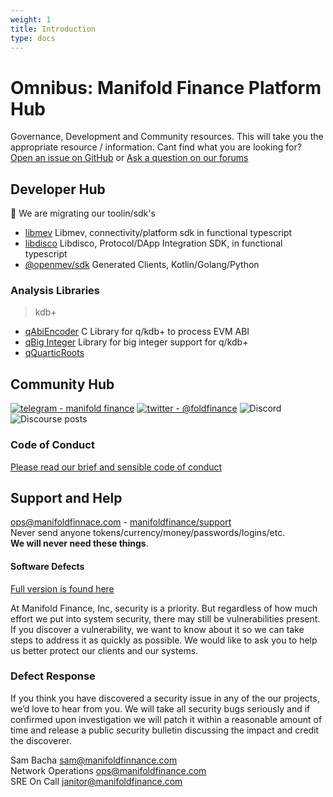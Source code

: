 ```yaml
---
weight: 1
title: Introduction
type: docs
---
```


# Omnibus: Manifold Finance Platform Hub

Governance, Development and Community resources. This will take you the appropriate resource / information. Cant find
what you are looking for? [Open an issue on GitHub](https://github.com/manifoldfinance/omnibus/issues) or
[Ask a question on our forums](https://forums.manifoldfinance.com)

## Developer Hub

🚧 We are migrating our toolin/sdk's

- [libmev](https://github.com/manifoldfinance/libmev) Libmev, connectivity/platform sdk in functional typescript
- [libdisco](https://github.com/manifoldfinance/libdisco) Libdisco, Protocol/DApp Integration SDK, in functional
  typescript
- [@openmev/sdk](https://github.com/manifoldfinance/openmev-sdk) Generated Clients, Kotlin/Golang/Python

### Analysis Libraries

> kdb+

- [qAbiEncoder](https://github.com/manifoldfinance/qAbiEncode) C Library for q/kdb+ to process EVM ABI
- [qBig Integer](https://github.com/manifoldfinance/qBigInt) Library for big integer support for q/kdb+
- [qQuarticRoots](https://github.com/manifoldfinance/qQuarticRoots)

## Community Hub

[![telegram - manifold finance](https://img.shields.io/badge/telegram-manifold_finance-blue?logo=telegram&logoColor=white)](https://t.me/manifoldfinance)
[![twitter - @foldfinance](https://img.shields.io/static/v1?label=twitter&message=%40foldfinance&color=blue&logo=twitter&logoColor=white)](https://twitter.com/foldfinance)
![Discord](https://img.shields.io/discord/833691260472393729?color=%237289DA&label=Manifold%20Community&logo=discord)
![Discourse posts](https://img.shields.io/discourse/posts?label=Community%20Forums&logo=discourse&server=https%3A%2F%2Fforums.manifoldfinance.com)

### Code of Conduct

[Please read our brief and sensible code of conduct](https://github.com/manifoldfinance/.github/blob/master/CODE_OF_CONDUCT.md)

## Support and Help

<ops@manifoldfinnace.com> - [manifoldfinance/support](https://github.com/manifoldfinance/support) <br /> Never send
anyone tokens/currency/money/passwords/logins/etc. <br /> **We will never need these things**.

#### Software Defects

[Full version is found here](https://github.com/manifoldfinance/.github/blob/master/SECURITY.adoc)

At Manifold Finance, Inc, security is a priority. But regardless of how much effort we put into system security, there
may still be vulnerabilities present. If you discover a vulnerability, we want to know about it so we can take steps to
address it as quickly as possible. We would like to ask you to help us better protect our clients and our systems.

### Defect Response

If you think you have discovered a security issue in any of the our projects, we’d love to hear from you. We will take
all security bugs seriously and if confirmed upon investigation we will patch it within a reasonable amount of time and
release a public security bulletin discussing the impact and credit the discoverer.

Sam Bacha <sam@manifoldfinnance.com> <br /> Network Operations <ops@manifoldfinance.com> <br /> SRE On Call
<janitor@manifoldfinance.com> <br />
